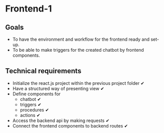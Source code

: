 # Frontend-1

## Goals
- To have the environment and workflow for the frontend ready and set-up.
- To be able to make triggers for the created chatbot by frontend components.

## Technical requirements
- Initialize the react.js project within the previous project folder ✔
- Have a structured way of presenting view ✔
- Define components for 
  - chatbot ✔
  - triggers ✔
  - procedures ✔
  - actions ✔
- Access the backend api by making requests ✔
- Connect the frontend components to backend routes ✔